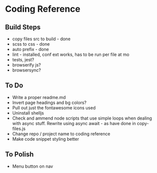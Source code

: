 # Coding Reference

## Build Steps
* copy files src to build - done
* scss to css - done
* auto prefix - done
* lint - installed, conf ext works, has to be run per file at mo
* tests, jest?
* browserify js?
* browsersync?

## To Do
* Write a proper readme.md
* Invert page headings and bg colors?
* Pull out just the fontawesome icons used
* Uninstall shelljs
* Check and ammend node scripts that use simple loops when dealing with async stuff. Rewrite using async await - as have done in copy-files.js
* Change repo / project name to coding reference
* Make code snippet styling better

## To Polish
* Menu button on nav
